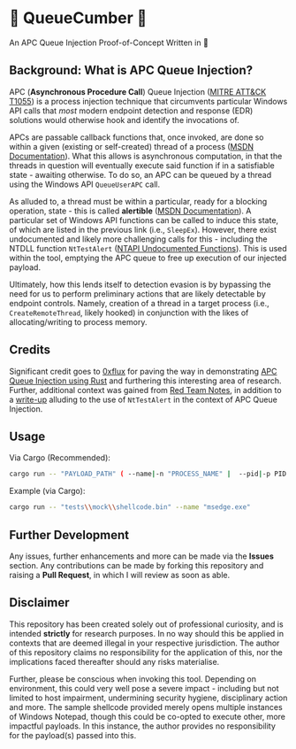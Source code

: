 # :cucumber: QueueCumber :cucumber:
An APC Queue Injection Proof-of-Concept Written in :crab:

## Background: What is APC Queue Injection?

APC (**Asynchronous Procedure Call**) Queue Injection ([MITRE ATT&CK T1055](https://attack.mitre.org/techniques/T1055/004/)) is a process injection technique that circumvents particular Windows API calls that *most* modern endpoint detection and response (EDR) solutions would otherwise hook and identify the invocations of.

APCs are passable callback functions that, once invoked, are done so within a given (existing or self-created) thread of a process ([MSDN Documentation](https://learn.microsoft.com/en-us/windows/win32/sync/asynchronous-procedure-calls)). What this allows is asynchronous computation, in that the threads in question will eventually execute said function if in a satisfiable state - awaiting otherwise. To do so, an APC can be queued by a thread using the Windows API ```QueueUserAPC``` call.

As alluded to, a thread must be within a particular, ready for a blocking operation, state - this is called **alertible** ([MSDN Documentation](https://learn.microsoft.com/en-us/windows/win32/fileio/alertable-i-o)). A particular set of Windows API functions can be called to induce this state, of which are listed in the previous link (i.e., ```SleepEx```). However, there exist undocumented and likely more challenging calls for this - including the NTDLL function ```NtTestAlert``` ([NTAPI Undocumented Functions](http://undocumented.ntinternals.net/index.html?page=UserMode%2FUndocumented%20Functions%2FAPC%2FNtTestAlert.html)). This is used within the tool, emptying the APC queue to free up execution of our injected payload.

Ultimately, how this lends itself to detection evasion is by bypassing the need for us to perform preliminary actions that are likely detectable by endpoint controls. Namely, creation of a thread in a target process (i.e., ```CreateRemoteThread```, likely hooked) in conjunction with the likes of allocating/writing to process memory.

## Credits

Significant credit goes to [0xflux](https://github.com/0xflux) for paving the way in demonstrating [APC Queue Injection using Rust](https://github.com/0xflux/Rust-APC-Queue-Injection) and furthering this interesting area of research. Further, additional context was gained from [Red Team Notes](https://www.ired.team/offensive-security/code-injection-process-injection/apc-queue-code-injection), in addition to a [write-up](https://www.ired.team/offensive-security/code-injection-process-injection/shellcode-execution-in-a-local-process-with-queueuserapc-and-nttestalert) alluding to the use of ```NtTestAlert``` in the context of APC Queue Injection.

## Usage

Via Cargo (Recommended):
```bash
cargo run -- "PAYLOAD_PATH" ( --name|-n "PROCESS_NAME" |  --pid|-p PID )
```

Example (via Cargo):

```bash
cargo run -- "tests\\mock\\shellcode.bin" --name "msedge.exe"
```

## Further Development

Any issues, further enhancements and more can be made via the **Issues** section. Any contributions can be made by forking this repository and raising a **Pull Request**, in which I will review as soon as able.

## Disclaimer

This repository has been created solely out of professional curiosity, and is intended **strictly** for research purposes. In no way should this be applied in contexts that are deemed illegal in your respective jurisdiction. The author of this repository claims no responsibility for the application of this, nor the implications faced thereafter should any risks materialise.

Further, please be conscious when invoking this tool. Depending on environment, this could very well pose a severe impact - including but not limited to host impairment, undermining security hygiene, disciplinary action and more. The sample shellcode provided merely opens multiple instances of Windows Notepad, though this could be co-opted to execute other, more impactful payloads. In this instance, the author provides no responsibility for the payload(s) passed into this.